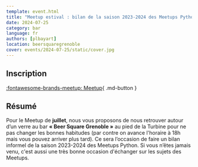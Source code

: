```yaml
---
template: event.html
title: "Meetup estival : bilan de la saison 2023-2024 des Meetups Python"
date: 2024-07-25
category: bar
language: fr
authors: [plbayart]
location: beersquaregrenoble
cover: events/2024-07-25/static/cover.jpg
---
```


## Inscription

[:fontawesome-brands-meetup: Meetup](https://www.meetup.com/fr-FR/groupe-dutilisateurs-python-grenoble/events/302327220/){ .md-button }

## Résumé

Pour le Meetup de **juillet**, nous vous proposons de nous retrouver autour d’un verre au bar **« Beer Square Grenoble »** au pied de la Turbine pour ne pas changer les bonnes habitudes (par contre on avance l'horaire à 18h mais vous pouvez arriver plus tard). Ce sera l’occasion de faire un bilan informel de la saison 2023-2024 des Meetups Python. Si vous n’êtes jamais venu, c'est aussi une très bonne occasion d'échanger sur les sujets des Meetups.
